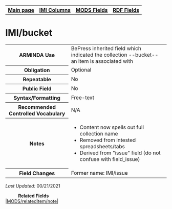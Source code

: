 <!DOCTYPE html>
<html>

<body>
<table style="width:100%">
  <tr>
    <th><a href="index.md">Main page</a></th>
	<th><a href="IMI.md">IMI Columns</a></th>
    <th><a href="MODS.md">MODS Fields</a></th>
    <th><a href="RDF.md">RDF Fields</a></th>
  </tr>
</table>

<h1>IMI/bucket</h1>
<table>
<tr>
	<th>ARMINDA Use</th>
	<td>BePress inherited field which indicated the collection --bucket-- an item is associated with</td>
</tr>
<tr>
	<th>Obligation</th>
	<td>Optional</td>
</tr>
<tr>
	<th>Repeatable</th>
	<td>No</td>
</tr>
<tr>
	<th>Public Field</th>
	<td>No</td>
</tr>
<tr>
	<th>Syntax/Formatting</th>
	<td>Free-text</td>
</tr>
<tr>
	<th>Recommended Controlled Vocabulary</th>
	<td>N/A</td>
</tr>
<tr>
	<th>Notes</th>
	<td>
		<ul>
			<li>Content now spells out full collection name</li>
			<li>Removed from intested spreadsheets/tabs</i>
			<li>Derived from "issue" field (do not confuse with field_issue)</li>
		</ul>
	</td>
</tr>
<tr>
	<th>Field Changes</th>
	<td>Former name: IMI/issue</td>
</tr>
</table>
<p><i>Last Updated: </i>00/21/2021</p>
<dl>
	<dd><b>Related Fields</b></dd>
		|<a href="mods.relateditem_note.md">MODS/relatedItem/note</a>|
</dl>
</body>
</html>
